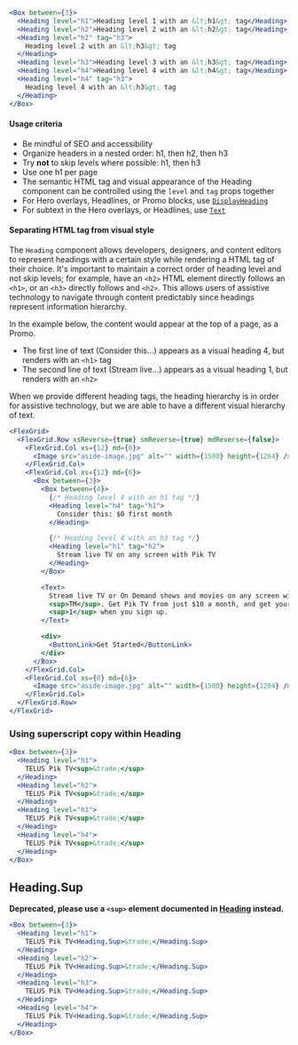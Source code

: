 ```jsx
<Box between={3}>
  <Heading level="h1">Heading level 1 with an &lt;h1&gt; tag</Heading>
  <Heading level="h2">Heading level 2 with an &lt;h2&gt; tag</Heading>
  <Heading level="h2" tag="h3">
    Heading level 2 with an &lt;h3&gt; tag
  </Heading>
  <Heading level="h3">Heading level 3 with an &lt;h3&gt; tag</Heading>
  <Heading level="h4">Heading level 4 with an &lt;h4&gt; tag</Heading>
  <Heading level="h4" tag="h3">
    Heading level 4 with an &lt;h3&gt; tag
  </Heading>
</Box>
```

#### Usage criteria

- Be mindful of SEO and accessibility
- Organize headers in a nested order: h1, then h2, then h3
- Try **not** to skip levels where possible: h1, then h3
- Use one h1 per page
- The semantic HTML tag and visual appearance of the Heading component can be controlled using the `level` and `tag` props together
- For Hero overlays, Headlines, or Promo blocks, use [`DisplayHeading`](#displayheading)
- For subtext in the Hero overlays, or Headlines, use [`Text`](#text)

#### Separating HTML tag from visual style

The `Heading` component allows developers, designers, and content editors to represent headings with a certain style
while rendering a HTML tag of their choice. It's important to maintain a correct order of heading level and not skip
levels; for example, have an `<h2>` HTML element directly follows an `<h1>`, or an `<h3>` directly follows and `<h2>`. This allows users of
assistive technology to navigate through content predictably since headings represent information
hierarchy.

In the example below, the content would appear at the top of a page, as a Promo.

- The first line of text (Consider this...) appears as a visual heading 4, but renders with an `<h1>` tag
- The second line of text (Stream live...) appears as a visual heading 1, but renders with an `<h2>`

When we provide different heading tags, the heading hierarchy is in order for assistive technology, but we are able
to have a different visual hierarchy of text.

```jsx
<FlexGrid>
  <FlexGrid.Row xsReverse={true} smReverse={true} mdReverse={false}>
    <FlexGrid.Col xs={12} md={0}>
      <Image src="aside-image.jpg" alt="" width={1580} height={1264} />
    </FlexGrid.Col>
    <FlexGrid.Col xs={12} md={6}>
      <Box between={3}>
        <Box between={4}>
          {/* Heading level 4 with an h1 tag */}
          <Heading level="h4" tag="h1">
            Consider this: $0 first month
          </Heading>

          {/* Heading level 4 with an h3 tag */}
          <Heading level="h1" tag="h2">
            Stream live TV on any screen with Pik TV
          </Heading>
        </Box>

        <Text>
          Stream live TV or On Demand shows and movies on any screen with TELUS Pik TV
          <sup>TM</sup>. Get Pik TV from just $10 a month, and get your first month for $0
          <sup>1</sup> when you sign up.
        </Text>

        <div>
          <ButtonLink>Get Started</ButtonLink>
        </div>
      </Box>
    </FlexGrid.Col>
    <FlexGrid.Col xs={0} md={6}>
      <Image src="aside-image.jpg" alt="" width={1580} height={1264} />
    </FlexGrid.Col>
  </FlexGrid.Row>
</FlexGrid>
```

### Using superscript copy within Heading

```jsx
<Box between={3}>
  <Heading level="h1">
    TELUS Pik TV<sup>&trade;</sup>
  </Heading>
  <Heading level="h2">
    TELUS Pik TV<sup>&trade;</sup>
  </Heading>
  <Heading level="h3">
    TELUS Pik TV<sup>&trade;</sup>
  </Heading>
  <Heading level="h4">
    TELUS Pik TV<sup>&trade;</sup>
  </Heading>
</Box>
```

## Heading.Sup

**Deprecated, please use a `<sup>` element documented in [Heading](#heading) instead.**

```jsx
<Box between={3}>
  <Heading level="h1">
    TELUS Pik TV<Heading.Sup>&trade;</Heading.Sup>
  </Heading>
  <Heading level="h2">
    TELUS Pik TV<Heading.Sup>&trade;</Heading.Sup>
  </Heading>
  <Heading level="h3">
    TELUS Pik TV<Heading.Sup>&trade;</Heading.Sup>
  </Heading>
  <Heading level="h4">
    TELUS Pik TV<Heading.Sup>&trade;</Heading.Sup>
  </Heading>
</Box>
```
